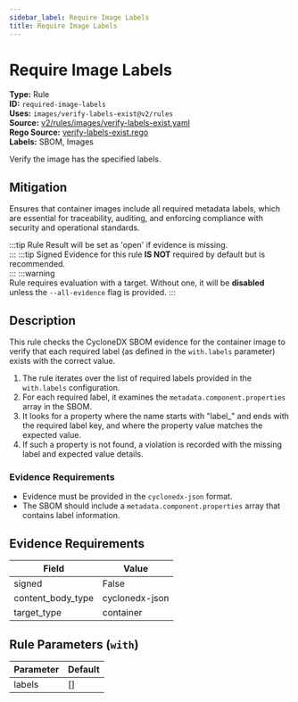 ```yaml
---
sidebar_label: Require Image Labels
title: Require Image Labels
---  
```

# Require Image Labels  
**Type:** Rule  
**ID:** `required-image-labels`  
**Uses:** `images/verify-labels-exist@v2/rules`  
**Source:** [v2/rules/images/verify-labels-exist.yaml](https://github.com/scribe-public/sample-policies/v2/rules/images/verify-labels-exist.yaml)  
**Rego Source:** [verify-labels-exist.rego](https://github.com/scribe-public/sample-policies/v2/rules/images/verify-labels-exist.rego)  
**Labels:** SBOM, Images  

Verify the image has the specified labels.


## Mitigation  
Ensures that container images include all required metadata labels, which are essential for traceability, auditing, and enforcing compliance with security and operational standards.


:::tip 
Rule Result will be set as 'open' if evidence is missing.  
::: 
:::tip 
Signed Evidence for this rule **IS NOT** required by default but is recommended.  
::: 
:::warning  
Rule requires evaluation with a target. Without one, it will be **disabled** unless the `--all-evidence` flag is provided.
::: 

## Description  
This rule checks the CycloneDX SBOM evidence for the container image to verify that each required label 
(as defined in the `with.labels` parameter) exists with the correct value.

1. The rule iterates over the list of required labels provided in the `with.labels` configuration.
2. For each required label, it examines the `metadata.component.properties` array in the SBOM.
3. It looks for a property where the name starts with "label_" and ends with the required label key, and
   where the property value matches the expected value.
4. If such a property is not found, a violation is recorded with the missing label and expected value details.

### **Evidence Requirements**
- Evidence must be provided in the `cyclonedx-json` format.
- The SBOM should include a `metadata.component.properties` array that contains label information.


## Evidence Requirements  
| Field | Value |
|-------|-------|
| signed | False |
| content_body_type | cyclonedx-json |
| target_type | container |

## Rule Parameters (`with`)  
| Parameter | Default |
|-----------|---------|
| labels | [] |
